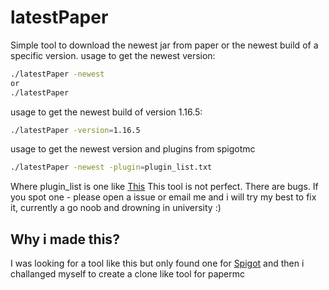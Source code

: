 # latestPaper
Simple tool to download the newest jar from paper or the newest build of a specific version. 
usage to get the newest version:
```bash
./latestPaper -newest
or
./latestPaper
```
usage to get the newest build of version 1.16.5:
```bash
./latestPaper -version=1.16.5
```
usage to get the newest version and plugins from spigotmc
```bash
./latestPaper -newest -plugin=plugin_list.txt
```
Where plugin_list is one like [This](https://github.com/illugi317/latestPaper/)
This tool is not perfect. There are bugs. If you spot one - please open a issue or email me and i will try my best to fix it, currently a go noob and drowning in university :)

## Why i made this?
I was looking for a tool like this but only found one for [Spigot](https://github.com/ShayBox/latestspigot) and then i challanged myself to create a clone like tool for papermc
